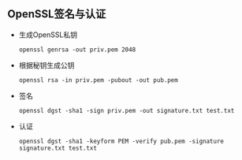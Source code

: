 ## OpenSSL签名与认证
- 生成OpenSSL私钥
  ```
  openssl genrsa -out priv.pem 2048
  ```
- 根据秘钥生成公钥
  ```
  openssl rsa -in priv.pem -pubout -out pub.pem
  ```
- 签名
  ```
  openssl dgst -sha1 -sign priv.pem -out signature.txt test.txt
  ```
- 认证
  ```
  openssl dgst -sha1 -keyform PEM -verify pub.pem -signature signature.txt test.txt
  ```